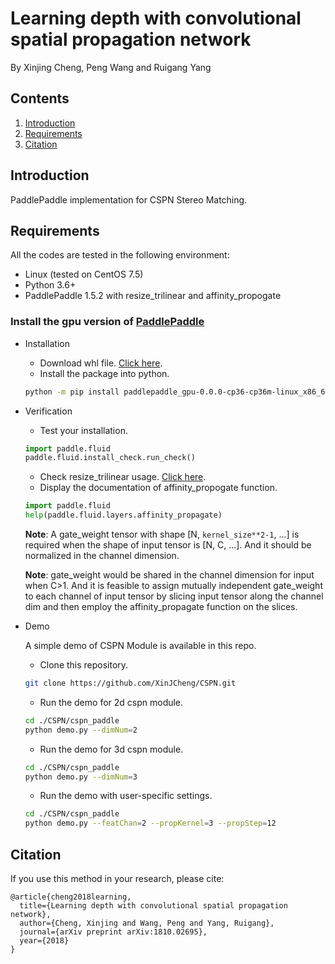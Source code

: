 # Learning depth with convolutional spatial propagation network

By Xinjing Cheng, Peng Wang and Ruigang Yang

## Contents

1. [Introduction](#introduction)
2. [Requirements](#requirements)
3. [Citation](#citation)

<!---3. [Usage](#usage)
4. [Citation](#citation)--->

## Introduction

PaddlePaddle implementation for CSPN Stereo Matching.

## Requirements

All the codes are tested in the following environment:

- Linux (tested on CentOS 7.5)
- Python 3.6+
- PaddlePaddle 1.5.2 with resize_trilinear and affinity_propogate

### Install the gpu version of [PaddlePaddle](http://paddlepaddle.org/)

- Installation

  - Download whl file. [Click here](https://drive.google.com/file/d/1YqkbflmadV_dLuKcpMlqoy-5mCrKmWDy/view?usp=sharing).
  - Install the package into python.

  ```bash
  python -m pip install paddlepaddle_gpu-0.0.0-cp36-cp36m-linux_x86_64.whl
  ```

- Verification

  - Test your installation.

  ```python
  import paddle.fluid
  paddle.fluid.install_check.run_check()
  ```

  - Check resize_trilinear usage. [Click here](https://www.paddlepaddle.org.cn/documentation/docs/en/api/layers/resize_trilinear.html).
  - Display the documentation of affinity_propogate function.

  ```python
  import paddle.fluid
  help(paddle.fluid.layers.affinity_propagate)
  ```

  **Note**: A gate_weight tensor with shape [N, `kernel_size**2-1`, ...] is required when the shape of input tensor is [N, C, ...]. And it should be normalized in the channel dimension.
  
  **Note**: gate_weight would be shared in the channel dimension for input when C>1. And it is feasible to assign mutually independent gate_weight to each channel of input tensor by slicing input tensor along the channel dim and then employ the affinity_propagate function on the slices.

- Demo

  A simple demo of CSPN Module is available in this repo.

  - Clone this repository.

  ```bash
  git clone https://github.com/XinJCheng/CSPN.git
  ```

  - Run the demo for 2d cspn module.

  ```bash
  cd ./CSPN/cspn_paddle
  python demo.py --dimNum=2
  ```

  - Run the demo for 3d cspn module.

  ```bash
  cd ./CSPN/cspn_paddle
  python demo.py --dimNum=3
  ```

  - Run the demo with user-specific settings.

  ```bash
  cd ./CSPN/cspn_paddle
  python demo.py --featChan=2 --propKernel=3 --propStep=12
  ```

<!---

## Data Preparation

- Download Scene Flow Datasets. [Click here](https://lmb.informatik.uni-freiburg.de/resources/datasets/SceneFlowDatasets.en.html#downloads).
- Generate data list file.

--->

<!---## Usage

Coming soon.--->

<!---

### Train

It is recommended to use run.sh to train and validate the cspn model. Details can be seen in run.sh.

#### Train with cpu

```bash
python main.py --phase=train --model=stereo --stereoType=cspn --dataLists /path/to/list_file --dataRoots /path/to/dataset --batchSizes 4 --gpuIds -1
```

**Note**: batchSizes means batch size per device.

#### Train with multi gpus

```bash
python main.py ... --gpuIds 1,3
```

#### Train with validation

```bash
python main.py --phase=train_val --model=stereo --stereoType=cspn --dataLists /path/to/train/list_lile /path/to/val/listFile --dataRoots /path/to/dataset --batchSizes 6 4 --gpuIds 1 2 3
```

#### Train with pretrained model

```bash
python main.py ... --preModels /path/to/premodel1 /path/to/premodel2 --premodelFWs pytorch paddle
```

#### Resume training

```bash
python main.py ... --snapshots /path/to/snapshot
```

### Validate or Test

```bash
# validation
# ${PHASE}=val
# testing
# ${PHASE}=test
python main.py --phase=${PHASE} ... --snapshots /path/to/snapshot1 /path/to/snapshot2
```

The snapshot is available here. [Click here]().

--->

## Citation

If you use this method in your research, please cite:

```
@article{cheng2018learning,
  title={Learning depth with convolutional spatial propagation network},
  author={Cheng, Xinjing and Wang, Peng and Yang, Ruigang},
  journal={arXiv preprint arXiv:1810.02695},
  year={2018}
}
```

